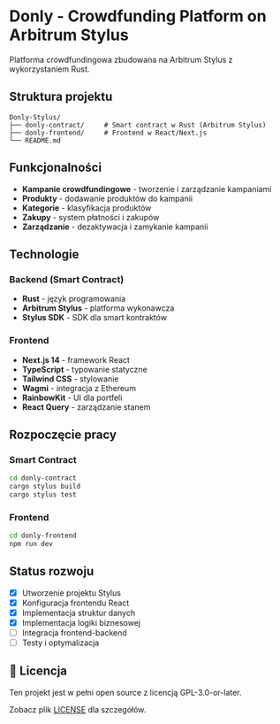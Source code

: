 # Donly - Crowdfunding Platform on Arbitrum Stylus

Platforma crowdfundingowa zbudowana na Arbitrum Stylus z wykorzystaniem Rust.

## Struktura projektu

```
Donly-Stylus/
├── donly-contract/     # Smart contract w Rust (Arbitrum Stylus)
├── donly-frontend/     # Frontend w React/Next.js
└── README.md
```

## Funkcjonalności

- **Kampanie crowdfundingowe** - tworzenie i zarządzanie kampaniami
- **Produkty** - dodawanie produktów do kampanii
- **Kategorie** - klasyfikacja produktów
- **Zakupy** - system płatności i zakupów
- **Zarządzanie** - dezaktywacja i zamykanie kampanii

## Technologie

### Backend (Smart Contract)
- **Rust** - język programowania
- **Arbitrum Stylus** - platforma wykonawcza
- **Stylus SDK** - SDK dla smart kontraktów

### Frontend
- **Next.js 14** - framework React
- **TypeScript** - typowanie statyczne
- **Tailwind CSS** - stylowanie
- **Wagmi** - integracja z Ethereum
- **RainbowKit** - UI dla portfeli
- **React Query** - zarządzanie stanem

## Rozpoczęcie pracy

### Smart Contract
```bash
cd donly-contract
cargo stylus build
cargo stylus test
```

### Frontend
```bash
cd donly-frontend
npm run dev
```

## Status rozwoju

- [x] Utworzenie projektu Stylus
- [x] Konfiguracja frontendu React
- [x] Implementacja struktur danych
- [x] Implementacja logiki biznesowej
- [ ] Integracja frontend-backend
- [ ] Testy i optymalizacja

## 📄 **Licencja**

Ten projekt jest w pełni open source z licencją GPL-3.0-or-later.

Zobacz plik [LICENSE](LICENSE) dla szczegółów.

